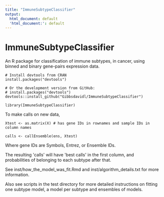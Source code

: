 ```yaml
---
title: "ImmuneSubtypeClassifier"
output:
  html_document: default
  'html_document:': default
---
```


# ImmuneSubtypeClassifier #
An R package for classification of immune subtypes, in cancer, using binned and binary gene-pairs expression data.

```{r}
# Install devtools from CRAN
install.packages("devtools")

# Or the development version from GitHub:
# install.packages("devtools")
devtools::install_github("Gibbsdavidl/ImmuneSubtypeClassifier")

library(ImmuneSubtypeClassifier)
```

To make calls on new data, 

```{r}
Xtest <- as.matrix(X) # has gene IDs in rownames and sample IDs in column names

calls <- callEnsemble(ens, Xtest)
```
Where gene IDs are Symbols, Entrez, or Ensemble IDs.

The resulting 'calls' will have 'best calls' in the first column, and probabilities
of belonging to each subtype after that.

See inst/how_the_model_was_fit.Rmd and inst/algorithm_details.txt for more information.

Also see scripts in the test directory for more detailed instructions on
fitting one subtype model, a model per subtype and ensembles of models.
